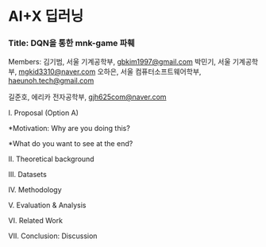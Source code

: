 # AI+X 딥러닝
### Title: DQN을 통한 mnk-game 파훼

Members: 
김기범, 서울 기계공학부, gbkim1997@gmail.com    박민기, 서울 기계공학부, mgkid3310@naver.com    오하은, 서울 컴퓨터소프트웨어학부, haeunoh.tech@gmail.com 

길준호, 에리카 전자공학부, gjh625com@naver.com 
 
Ⅰ. Proposal (Option A) 

  *Motivation: Why are you doing this?


  *What do you want to see at the end?

II. Theoretical background

III. Datasets 

IV. Methodology 

V. Evaluation & Analysis  

VI. Related Work

VII. Conclusion: Discussion

